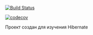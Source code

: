 [![Build Status](https://app.travis-ci.com/Xazeq/job4j_Hibernate.svg?branch=master)](https://app.travis-ci.com/Xazeq/job4j_Hibernate)

[![codecov](https://codecov.io/gh/Xazeq/job4j_Hibernate/branch/main/graph/badge.svg?token=GE3JXBBA4B)](https://codecov.io/gh/Xazeq/job4j_Hibernate)

Проект создан для изучения Hibernate